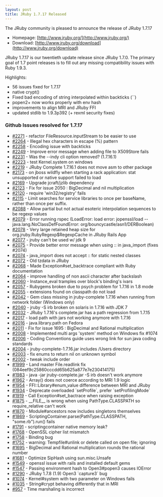```yaml
---
layout: post
title: JRuby 1.7.17 Released
---
```

The JRuby community is pleased to announce the release of JRuby 1.7.17

- Homepage: [http://www.jruby.org/](http://www.jruby.org/)
- Download: [http://www.jruby.org/download](http://www.jruby.org/download)

JRuby 1.7.17 is our twentieth update release since JRuby 1.7.0.  The primary goal of 1.7 point releases is to fill out any missing compatibility issues with Ruby 1.9.3.

Highlights:

- 56 issues fixed for 1.7.17
- native crypt()
- Fixed bad encoding of string interpolated within backticks (``)
- popen2+ now works properly with env hash
- improvements to align MRI and JRuby FFI
- updated stdlib to 1.9.3p392 (+ rexml security fixes)

### Github Issues resolved for 1.7.17

<ul>
<li><a href="https://github.com/jruby/jruby/pull/2271">#2271</a> - refactor FileResource.inputStream to be easier to use</li>
<li><a href="https://github.com/jruby/jruby/issues/2264">#2264</a> - Illegal hex characters in escape (%) pattern</li>
<li><a href="https://github.com/jruby/jruby/issues/2258">#2258</a> - Encoding issue with backticks</li>
<li><a href="https://github.com/jruby/jruby/issues/2249">#2249</a> - Improve error message when adding file to X509Store fails</li>
<li><a href="https://github.com/jruby/jruby/issues/2231">#2231</a> - Was the --indy cli option removed? (1.7.16.1)</li>
<li><a href="https://github.com/jruby/jruby/pull/2223">#2223</a> - test Kernel.system on windows</li>
<li><a href="https://github.com/jruby/jruby/issues/2219">#2219</a> - JRuby Complete 1.7.16.1 does not move asm to other package</li>
<li><a href="https://github.com/jruby/jruby/issues/2173">#2173</a> - on jboss wildfly when starting a rack application: stat unsupported or native support failed to load</li>
<li><a href="https://github.com/jruby/jruby/issues/2169">#2169</a> - Upgrade jcraft/jzlib dependency</li>
<li><a href="https://github.com/jruby/jruby/pull/2123">#2123</a> - Fix for issue 2050 : BigDecimal and nil multiplication</li>
<li><a href="https://github.com/jruby/jruby/issues/2120">#2120</a> - require 'win32/registry' fails</li>
<li><a href="https://github.com/jruby/jruby/pull/2115">#2115</a> - Limit searches for service libraries to once per baseName, rather than once per suffix.</li>
<li><a href="https://github.com/jruby/jruby/issues/2088">#2088</a> - Allow partial but not actual esoteric interpolation sequences to be regexp values</li>
<li><a href="https://github.com/jruby/jruby/issues/2079">#2079</a> - Error running rspec (LoadError: load error: jopenssl/load -- java.lang.NoClassDefFoundError: org/bouncycastle/asn1/DERBoolean)</li>
<li><a href="https://github.com/jruby/jruby/issues/2078">#2078</a> - Very large retained heap size for org.jruby.RubyRegexp$RegexpCache in JRuby Rails App</li>
<li><a href="https://github.com/jruby/jruby/issues/2077">#2077</a> - jruby can't be used w/ jdk 9</li>
<li><a href="https://github.com/jruby/jruby/pull/2075">#2075</a> - Provide better error message when using :: in java_import (fixes #2074)</li>
<li><a href="https://github.com/jruby/jruby/issues/2074">#2074</a> - java_import does not accept :: for static nested classes</li>
<li><a href="https://github.com/jruby/jruby/issues/2072">#2072</a> - Old tzdata in JRuby</li>
<li><a href="https://github.com/jruby/jruby/pull/2068">#2068</a> - Made Exception#set_backtrace compliant with Ruby documentation</li>
<li><a href="https://github.com/jruby/jruby/pull/2064">#2064</a> - improve handling of non ascii character after backslash</li>
<li><a href="https://github.com/jruby/jruby/issues/2060">#2060</a> - Instance_eval tramples over block's binding's ivars</li>
<li><a href="https://github.com/jruby/jruby/issues/2057">#2057</a> - Rubygems broken due to psych problem for 1.7.16 in 1.8 mode</li>
<li><a href="https://github.com/jruby/jruby/issues/2055">#2055</a> - extensions found on classpath do not load</li>
<li><a href="https://github.com/jruby/jruby/issues/2042">#2042</a> - Gem class missing in jruby-complete 1.7.16 when running from network folder (Windows only)</li>
<li><a href="https://github.com/jruby/jruby/issues/2040">#2040</a> - jruby -S irb broken on solaris in 1.7.16 with JDK 7</li>
<li><a href="https://github.com/jruby/jruby/issues/2032">#2032</a> - JRuby 1.7.16's complete.jar has a path regression from 1.7.15</li>
<li><a href="https://github.com/jruby/jruby/issues/2017">#2017</a> - load path with jars not working anymore with 1.7.16</li>
<li><a href="https://github.com/jruby/jruby/issues/2016">#2016</a> - java.library.path on Fedora</li>
<li><a href="https://github.com/jruby/jruby/pull/2011">#2011</a> - Fix for issue 1695 : BigDecimal and Rational multiplication</li>
<li><a href="https://github.com/jruby/jruby/pull/2008">#2008</a> - Implemented multi args 'system' method on Windows fix #1074</li>
<li><a href="https://github.com/jruby/jruby/issues/2006">#2006</a> - Coding Conventions guide uses wrong link for sun java coding standards</li>
<li><a href="https://github.com/jruby/jruby/issues/2004">#2004</a> - jruby-complete-1.7.16.jar includes /Users directory</li>
<li><a href="https://github.com/jruby/jruby/pull/2003">#2003</a> - fix enums to return nil on unknown symbol</li>
<li><a href="https://github.com/jruby/jruby/pull/2002">#2002</a> - tweak include order</li>
<li><a href="https://github.com/jruby/jruby/issues/1999">#1999</a> - Land master File.readlink fix (084eef9c25860cccdd65b625a877e7e230414175)</li>
<li><a href="https://github.com/jruby/jruby/issues/1983">#1983</a> - java -jar jruby-complete.jar -S irb doesn't work anymore</li>
<li><a href="https://github.com/jruby/jruby/issues/1962">#1962</a> - Array() does not coerce according to MRI 1.9 logic</li>
<li><a href="https://github.com/jruby/jruby/issues/1954">#1954</a> - FFI::Library#enum_value difference between MRI and JRuby</li>
<li><a href="https://github.com/jruby/jruby/pull/1934">#1934</a> - Deprecate overloaded `setProfile`, prefer `setProfilingMode`</li>
<li><a href="https://github.com/jruby/jruby/issues/1919">#1919</a> - Call Exception#set_bactrace when raising exception</li>
<li><a href="https://github.com/jruby/jruby/issues/1875">#1875</a> - __FILE__ is wrong when using PathType.CLASSPATH so require_relative can't work</li>
<li><a href="https://github.com/jruby/jruby/pull/1870">#1870</a> - Module#ancestors now includes singletons themselves</li>
<li><a href="https://github.com/jruby/jruby/issues/1869">#1869</a> - ScriptingContainer.parse(PathType.CLASSPATH,  "some.rb").run() fails</li>
<li><a href="https://github.com/jruby/jruby/issues/1791">#1791</a> - scriptingcontainer native memory leak?</li>
<li><a href="https://github.com/jruby/jruby/issues/1768">#1768</a> - OpenSSL cipher list mismatch</li>
<li><a href="https://github.com/jruby/jruby/issues/1758">#1758</a> - Binding bug</li>
<li><a href="https://github.com/jruby/jruby/issues/1752">#1752</a> - warning: Tempfile#unlink or delete called on open file; ignoring</li>
<li><a href="https://github.com/jruby/jruby/issues/1695">#1695</a> - BigDecimal and Rational multiplication rounds the rational number</li>
<li><a href="https://github.com/jruby/jruby/pull/1681">#1681</a> - Optimize SipHash using sun.misc.Unsafe</li>
<li><a href="https://github.com/jruby/jruby/issues/1549">#1549</a> - openssl issue with rails and installed default gems</li>
<li><a href="https://github.com/jruby/jruby/issues/1547">#1547</a> - Passing environment hash to Open3#popen3 causes IOError</li>
<li><a href="https://github.com/jruby/jruby/issues/1290">#1290</a> - JRuby 1.7.8 (1.9) Open3 `capture3` bug</li>
<li><a href="https://github.com/jruby/jruby/issues/1074">#1074</a> - Kernel#system with two parameter on Windows fails</li>
<li><a href="https://github.com/jruby/jruby/issues/1035">#1035</a> - String#crypt behaving differently that in MRI</li>
<li><a href="https://github.com/jruby/jruby/issues/957">#957</a> - Time marshaling is incorrect </li>
</ul>
